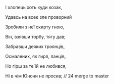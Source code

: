 І хлопець хоть куди козак,

Удавсь на всеє зле проворний

Зробили з неї скирту гною,

Він, взявши торбу, тягу дав;

Забравши деяких троянців,

Осмалених, як гиря, ланців,

Но гірш за те їй не любився,

Ні в чім Юнони не просив; // 24 merge to master
